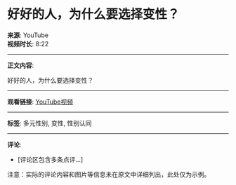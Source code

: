 # 好好的人，为什么要选择变性？

**来源**: YouTube  
**视频时长**: 8:22  

---

**正文内容**:

好好的人，为什么要选择变性？

---

**观看链接**: [YouTube视频](https://www.youtube.com)

---

**标签**: 多元性别, 变性, 性别认同

--- 

**评论**: 
- [评论区包含多条点评...] 

注意：实际的评论内容和图片等信息未在原文中详细列出，此处仅为示例。